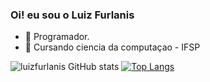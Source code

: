 ### Oi! eu sou o Luiz Furlanis

- 🔭 Programador.
- 🌱 Cursando ciencia da computaçao - IFSP

![luizfurlanis GitHub stats](https://github-readme-stats.vercel.app/api?username=luizfurlanis&show_icons=true&theme=tokyonight) [![Top Langs](https://github-readme-stats.vercel.app/api/top-langs/?username=luizfurlanis&layout=compact)](https://github.com/luizfurlanis/github-readme-stats)
